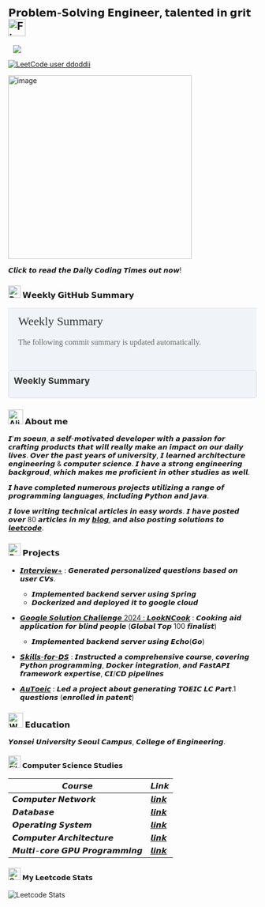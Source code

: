 ## 𝗣𝗿𝗼𝗯𝗹𝗲𝗺-𝗦𝗼𝗹𝘃𝗶𝗻𝗴 𝗘𝗻𝗴𝗶𝗻𝗲𝗲𝗿, 𝘁𝗮𝗹𝗲𝗻𝘁𝗲𝗱 𝗶𝗻 𝗴𝗿𝗶𝘁 <img src="https://raw.githubusercontent.com/Tarikul-Islam-Anik/Animated-Fluent-Emojis/master/Emojis/Travel%20and%20places/Fire.png" alt="Fire" width="35" height="35" />


<a href="https://ddoddii.github.io/">
    <img 
        src="http://img.shields.io/badge/-Tech%20Blog-655ced?style=flat&logo=github&link=https://ddoddii.github.io/"
        style="height : auto; margin-left : 10px; margin-right : 10px;"/>
</a>

[![LeetCode user ddoddii](https://img.shields.io/badge/dynamic/json?style=plastic&labelColor=black&color=%23ffa116&label=Solved&query=solved&url=https%3A%2F%2Fleetcode-badge.vercel.app%2Fapi%2Fusers%2Fddoddii&logo=leetcode&logoColor=yellow)](https://leetcode.com/ddoddii/)

<a href="https://daily-coding-times.vercel.app/">
    <img width="372" alt="image" src="https://github.com/user-attachments/assets/64d63321-9246-47ae-a5f5-ed3741eca001">
</a>

𝘾𝙡𝙞𝙘𝙠 𝙩𝙤 𝙧𝙚𝙖𝙙 𝙩𝙝𝙚 𝘿𝙖𝙞𝙡𝙮 𝘾𝙤𝙙𝙞𝙣𝙜 𝙏𝙞𝙢𝙚𝙨 𝙤𝙪𝙩 𝙣𝙤𝙬!


### <img src="https://raw.githubusercontent.com/Tarikul-Islam-Anik/Animated-Fluent-Emojis/master/Emojis/Objects/Rolled-Up%20Newspaper.png" alt="Rolled-Up Newspaper" width="25" height="25" /> 𝗪𝗲𝗲𝗸𝗹𝘆 𝗚𝗶𝘁𝗛𝘂𝗯 𝗦𝘂𝗺𝗺𝗮𝗿𝘆

<svg width="600" height="150" xmlns="http://www.w3.org/2000/svg">
  <rect width="600" height="150" fill="#f0f4f8" stroke="#d1dce5" stroke-width="1"/>
  <text x="20" y="35" font-family="Cambria" font-size="24" fill="#333">Weekly Summary</text>
  <text x="20" y="75" font-family="Cambria" font-size="16" fill="#666">
    The following commit summary is updated automatically.
  </text>
</svg>



<div class="ai-message-box">
  <strong>Weekly Summary</strong>
  <p></p>
</div>

<style>
  .ai-message-box {
    background-color: #f0f4f8;
    border: 1px solid #d1dce5;
    padding: 10px;
    border-radius: 5px;
    margin-bottom: 10px;
  }
  .ai-message-box strong {
    font-size: 18px;
    color: #333;
  }
  .ai-message-box p {
    font-size: 14px;
    color: #666;
  }
</style>



<!-- COMMIT_SUMMARY_START -->
<!-- COMMIT_SUMMARY_END -->

### <img src="https://raw.githubusercontent.com/Tarikul-Islam-Anik/Animated-Fluent-Emojis/master/Emojis/Smilies/Alien%20Monster.png" alt="Alien Monster" width="30" height="30" /> 𝗔𝗯𝗼𝘂𝘁 𝗺𝗲


𝙄'𝙢 𝙨𝙤𝙚𝙪𝙣, 𝙖 𝙨𝙚𝙡𝙛-𝙢𝙤𝙩𝙞𝙫𝙖𝙩𝙚𝙙 𝙙𝙚𝙫𝙚𝙡𝙤𝙥𝙚𝙧 𝙬𝙞𝙩𝙝 𝙖 𝙥𝙖𝙨𝙨𝙞𝙤𝙣 𝙛𝙤𝙧 𝙘𝙧𝙖𝙛𝙩𝙞𝙣𝙜 𝙥𝙧𝙤𝙙𝙪𝙘𝙩𝙨 𝙩𝙝𝙖𝙩 𝙬𝙞𝙡𝙡 𝙧𝙚𝙖𝙡𝙡𝙮 𝙢𝙖𝙠𝙚 𝙖𝙣 𝙞𝙢𝙥𝙖𝙘𝙩 𝙤𝙣 𝙤𝙪𝙧 𝙙𝙖𝙞𝙡𝙮 𝙡𝙞𝙫𝙚𝙨. 𝙊𝙫𝙚𝙧 𝙩𝙝𝙚 𝙥𝙖𝙨𝙩 𝙮𝙚𝙖𝙧𝙨 𝙤𝙛 𝙪𝙣𝙞𝙫𝙚𝙧𝙨𝙞𝙩𝙮, 𝙄 𝙡𝙚𝙖𝙧𝙣𝙚𝙙 𝙖𝙧𝙘𝙝𝙞𝙩𝙚𝙘𝙩𝙪𝙧𝙚 𝙚𝙣𝙜𝙞𝙣𝙚𝙚𝙧𝙞𝙣𝙜 & 𝙘𝙤𝙢𝙥𝙪𝙩𝙚𝙧 𝙨𝙘𝙞𝙚𝙣𝙘𝙚. 𝙄 𝙝𝙖𝙫𝙚 𝙖 𝙨𝙩𝙧𝙤𝙣𝙜 𝙚𝙣𝙜𝙞𝙣𝙚𝙚𝙧𝙞𝙣𝙜 𝙗𝙖𝙘𝙠𝙜𝙧𝙤𝙪𝙙, 𝙬𝙝𝙞𝙘𝙝 𝙢𝙖𝙠𝙚𝙨 𝙢𝙚 𝙥𝙧𝙤𝙛𝙞𝙘𝙞𝙚𝙣𝙩 𝙞𝙣 𝙤𝙩𝙝𝙚𝙧 𝙨𝙩𝙪𝙙𝙞𝙚𝙨 𝙖𝙨 𝙬𝙚𝙡𝙡. 

𝙄 𝙝𝙖𝙫𝙚 𝙘𝙤𝙢𝙥𝙡𝙚𝙩𝙚𝙙 𝙣𝙪𝙢𝙚𝙧𝙤𝙪𝙨 𝙥𝙧𝙤𝙟𝙚𝙘𝙩𝙨 𝙪𝙩𝙞𝙡𝙞𝙯𝙞𝙣𝙜 𝙖 𝙧𝙖𝙣𝙜𝙚 𝙤𝙛 𝙥𝙧𝙤𝙜𝙧𝙖𝙢𝙢𝙞𝙣𝙜 𝙡𝙖𝙣𝙜𝙪𝙖𝙜𝙚𝙨, 𝙞𝙣𝙘𝙡𝙪𝙙𝙞𝙣𝙜 𝙋𝙮𝙩𝙝𝙤𝙣 𝙖𝙣𝙙 𝙅𝙖𝙫𝙖.


𝙄 𝙡𝙤𝙫𝙚 𝙬𝙧𝙞𝙩𝙞𝙣𝙜 𝙩𝙚𝙘𝙝𝙣𝙞𝙘𝙖𝙡 𝙖𝙧𝙩𝙞𝙘𝙡𝙚𝙨 𝙞𝙣 𝙚𝙖𝙨𝙮 𝙬𝙤𝙧𝙙𝙨. 𝙄 𝙝𝙖𝙫𝙚 𝙥𝙤𝙨𝙩𝙚𝙙 𝙤𝙫𝙚𝙧 80 𝙖𝙧𝙩𝙞𝙘𝙡𝙚𝙨 𝙞𝙣 𝙢𝙮 [𝙗𝙡𝙤𝙜](https://ddoddii.github.io/), 𝙖𝙣𝙙 𝙖𝙡𝙨𝙤 𝙥𝙤𝙨𝙩𝙞𝙣𝙜 𝙨𝙤𝙡𝙪𝙩𝙞𝙤𝙣𝙨 𝙩𝙤 [𝙡𝙚𝙚𝙩𝙘𝙤𝙙𝙚](https://leetcode.com/ddoddii/).


### <img src="https://raw.githubusercontent.com/Tarikul-Islam-Anik/Animated-Fluent-Emojis/master/Emojis/Travel%20and%20places/Rocket.png" alt="Rocket" width="25" height="25" /> 𝗣𝗿𝗼𝗷𝗲𝗰𝘁𝘀

- [𝙄𝙣𝙩𝙚𝙧𝙫𝙞𝙚𝙬+](https://github.com/ddoddii/interview-plus-spring-server) : 𝙂𝙚𝙣𝙚𝙧𝙖𝙩𝙚𝙙 𝙥𝙚𝙧𝙨𝙤𝙣𝙖𝙡𝙞𝙯𝙚𝙙 𝙦𝙪𝙚𝙨𝙩𝙞𝙤𝙣𝙨 𝙗𝙖𝙨𝙚𝙙 𝙤𝙣 𝙪𝙨𝙚𝙧 𝘾𝙑𝙨. 
    -  𝙄𝙢𝙥𝙡𝙚𝙢𝙚𝙣𝙩𝙚𝙙 𝙗𝙖𝙘𝙠𝙚𝙣𝙙 𝙨𝙚𝙧𝙫𝙚𝙧 𝙪𝙨𝙞𝙣𝙜 𝙎𝙥𝙧𝙞𝙣𝙜 
    -  𝘿𝙤𝙘𝙠𝙚𝙧𝙞𝙯𝙚𝙙 𝙖𝙣𝙙 𝙙𝙚𝙥𝙡𝙤𝙮𝙚𝙙 𝙞𝙩 𝙩𝙤 𝙜𝙤𝙤𝙜𝙡𝙚 𝙘𝙡𝙤𝙪𝙙
- [𝙂𝙤𝙤𝙜𝙡𝙚 𝙎𝙤𝙡𝙪𝙩𝙞𝙤𝙣 𝘾𝙝𝙖𝙡𝙡𝙚𝙣𝙜𝙚 2024 : 𝙇𝙤𝙤𝙠𝙉𝘾𝙤𝙤𝙠](https://github.com/ddoddii/lookncook-server) : 𝘾𝙤𝙤𝙠𝙞𝙣𝙜 𝙖𝙞𝙙 𝙖𝙥𝙥𝙡𝙞𝙘𝙖𝙩𝙞𝙤𝙣 𝙛𝙤𝙧 𝙗𝙡𝙞𝙣𝙙 𝙥𝙚𝙤𝙥𝙡𝙚 (𝙂𝙡𝙤𝙗𝙖𝙡 𝙏𝙤𝙥 100 𝙛𝙞𝙣𝙖𝙡𝙞𝙨𝙩)
    - 𝙄𝙢𝙥𝙡𝙚𝙢𝙚𝙣𝙩𝙚𝙙 𝙗𝙖𝙘𝙠𝙚𝙣𝙙 𝙨𝙚𝙧𝙫𝙚𝙧 𝙪𝙨𝙞𝙣𝙜 𝙀𝙘𝙝𝙤(𝙂𝙤)


- [𝙎𝙠𝙞𝙡𝙡𝙨-𝙛𝙤𝙧-𝘿𝙎](https://github.com/ddoddii/lookncook-server) : 𝙄𝙣𝙨𝙩𝙧𝙪𝙘𝙩𝙚𝙙 𝙖 𝙘𝙤𝙢𝙥𝙧𝙚𝙝𝙚𝙣𝙨𝙞𝙫𝙚 𝙘𝙤𝙪𝙧𝙨𝙚, 𝙘𝙤𝙫𝙚𝙧𝙞𝙣𝙜 𝙋𝙮𝙩𝙝𝙤𝙣
𝙥𝙧𝙤𝙜𝙧𝙖𝙢𝙢𝙞𝙣𝙜, 𝘿𝙤𝙘𝙠𝙚𝙧 𝙞𝙣𝙩𝙚𝙜𝙧𝙖𝙩𝙞𝙤𝙣, 𝙖𝙣𝙙 𝙁𝙖𝙨𝙩𝘼𝙋𝙄 𝙛𝙧𝙖𝙢𝙚𝙬𝙤𝙧𝙠 𝙚𝙭𝙥𝙚𝙧𝙩𝙞𝙨𝙚, 𝘾𝙄/𝘾𝘿 𝙥𝙞𝙥𝙚𝙡𝙞𝙣𝙚𝙨

- [𝘼𝙪𝙏𝙤𝙚𝙞𝙘](https://github.com/ddoddii/DSL-23-1-modeling-AuToeic) : 𝙇𝙚𝙙 𝙖 𝙥𝙧𝙤𝙟𝙚𝙘𝙩 𝙖𝙗𝙤𝙪𝙩 𝙜𝙚𝙣𝙚𝙧𝙖𝙩𝙞𝙣𝙜 𝙏𝙊𝙀𝙄𝘾 𝙇𝘾 𝙋𝙖𝙧𝙩.1 𝙦𝙪𝙚𝙨𝙩𝙞𝙤𝙣𝙨 (𝙚𝙣𝙧𝙤𝙡𝙡𝙚𝙙 𝙞𝙣 𝙥𝙖𝙩𝙚𝙣𝙩)


### <img src="https://raw.githubusercontent.com/Tarikul-Islam-Anik/Animated-Fluent-Emojis/master/Emojis/People%20with%20professions/Woman%20Student%20Light%20Skin%20Tone.png" alt="Woman Student Light Skin Tone" width="30" height="30" /> 𝗘𝗱𝘂𝗰𝗮𝘁𝗶𝗼𝗻

𝙔𝙤𝙣𝙨𝙚𝙞 𝙐𝙣𝙞𝙫𝙚𝙧𝙨𝙞𝙩𝙮 𝙎𝙚𝙤𝙪𝙡 𝘾𝙖𝙢𝙥𝙪𝙨, 𝘾𝙤𝙡𝙡𝙚𝙜𝙚 𝙤𝙛 𝙀𝙣𝙜𝙞𝙣𝙚𝙚𝙧𝙞𝙣𝙜.


#### <img src="https://raw.githubusercontent.com/Tarikul-Islam-Anik/Animated-Fluent-Emojis/master/Emojis/Objects/File%20Folder.png" alt="File Folder" width="25" height="25" /> 𝗖𝗼𝗺𝗽𝘂𝘁𝗲𝗿 𝗦𝗰𝗶𝗲𝗻𝗰𝗲 𝗦𝘁𝘂𝗱𝗶𝗲𝘀

|𝘾𝙤𝙪𝙧𝙨𝙚|𝙇𝙞𝙣𝙠|
|------|-----|
|𝘾𝙤𝙢𝙥𝙪𝙩𝙚𝙧 𝙉𝙚𝙩𝙬𝙤𝙧𝙠|[𝙡𝙞𝙣𝙠](https://ddoddii.github.io/tags/%EB%84%A4%ED%8A%B8%EC%9B%8C%ED%81%AC/)|
|𝘿𝙖𝙩𝙖𝙗𝙖𝙨𝙚|[𝙡𝙞𝙣𝙠](https://ddoddii.github.io/tags/%EB%8D%B0%EC%9D%B4%ED%84%B0%EB%B2%A0%EC%9D%B4%EC%8A%A4/)|
|𝙊𝙥𝙚𝙧𝙖𝙩𝙞𝙣𝙜 𝙎𝙮𝙨𝙩𝙚𝙢|[𝙡𝙞𝙣𝙠](https://github.com/ddoddii/OS-CA-Study/tree/main/Operating%20System)|
|𝘾𝙤𝙢𝙥𝙪𝙩𝙚𝙧 𝘼𝙧𝙘𝙝𝙞𝙩𝙚𝙘𝙩𝙪𝙧𝙚|[𝙡𝙞𝙣𝙠](https://github.com/ddoddii/OS-CA-Study/tree/main/Computer%20Architecture)|
|𝙈𝙪𝙡𝙩𝙞-𝙘𝙤𝙧𝙚 𝙂𝙋𝙐 𝙋𝙧𝙤𝙜𝙧𝙖𝙢𝙢𝙞𝙣𝙜|[𝙡𝙞𝙣𝙠](https://github.com/ddoddii/Multicore-GPU-Programming)|




#### <img src="https://raw.githubusercontent.com/Tarikul-Islam-Anik/Animated-Fluent-Emojis/master/Emojis/Objects/Crown.png" alt="Crown" width="25" height="25" /> 𝗠𝘆 𝗟𝗲𝗲𝘁𝗰𝗼𝗱𝗲 𝗦𝘁𝗮𝘁𝘀

![Leetcode Stats](https://leetcard.jacoblin.cool/ddoddii?theme=light&font=Lato&ext=heatmap)

